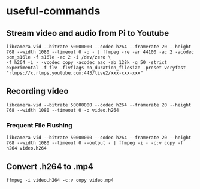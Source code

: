 # useful-commands

## Stream video and audio from Pi to Youtube
```
libcamera-vid --bitrate 50000000 --codec h264 --framerate 20 --height 768 --width 1080 --timeout 0 -o - | ffmpeg -re -ar 44100 -ac 2 -acodec pcm_s16le -f s16le -ac 2 -i /dev/zero \
-f h264 -i - -vcodec copy -acodec aac -ab 128k -g 50 -strict experimental -f flv -flvflags no_duration_filesize -preset veryfast "rtmps://x.rtmps.youtube.com:443/live2/xxx-xxx-xxx"
```

## Recording video
```
libcamera-vid --bitrate 50000000 --codec h264 --framerate 20 --height 768 --width 1080 --timeout 0 -o video.h264
```

### Frequent File Flushing
```
libcamera-vid --bitrate 50000000 --codec h264 --framerate 20 --height 768 --width 1080 --timeout 0 --output - | ffmpeg -i - -c:v copy -f h264 video.h264
```

## Convert .h264 to .mp4
```
ffmpeg -i video.h264 -c:v copy video.mp4
```
